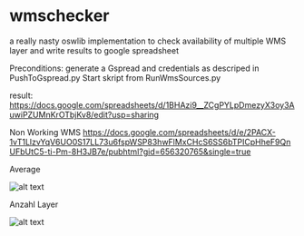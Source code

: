 # wmschecker
a really nasty oswlib implementation to check availability of multiple WMS layer and write results to google spreadsheet

Preconditions: generate a Gspread and credentials as descriped in PushToGspread.py
Start skript from RunWmsSources.py

result: https://docs.google.com/spreadsheets/d/1BHAzi9__ZCgPYLpDmezyX3oy3AuwiPZUMnKrOTbjKv8/edit?usp=sharing


Non Working WMS 
https://docs.google.com/spreadsheets/d/e/2PACX-1vT1LlzvYqV6UO0S17LL73u6fspWSP83hwFlMxCHcS6SS6bTPICpHheF9QnUFbUtC5-ti-Pm-8H3JB7e/pubhtml?gid=656320765&single=true

Average

![alt text](https://docs.google.com/spreadsheets/d/e/2PACX-1vT1LlzvYqV6UO0S17LL73u6fspWSP83hwFlMxCHcS6SS6bTPICpHheF9QnUFbUtC5-ti-Pm-8H3JB7e/pubchart?oid=164696132&format=image "Average ")

Anzahl Layer

![alt text](https://docs.google.com/spreadsheets/d/e/2PACX-1vT1LlzvYqV6UO0S17LL73u6fspWSP83hwFlMxCHcS6SS6bTPICpHheF9QnUFbUtC5-ti-Pm-8H3JB7e/pubchart?oid=995691297&format=image "Anzahl layer ")
